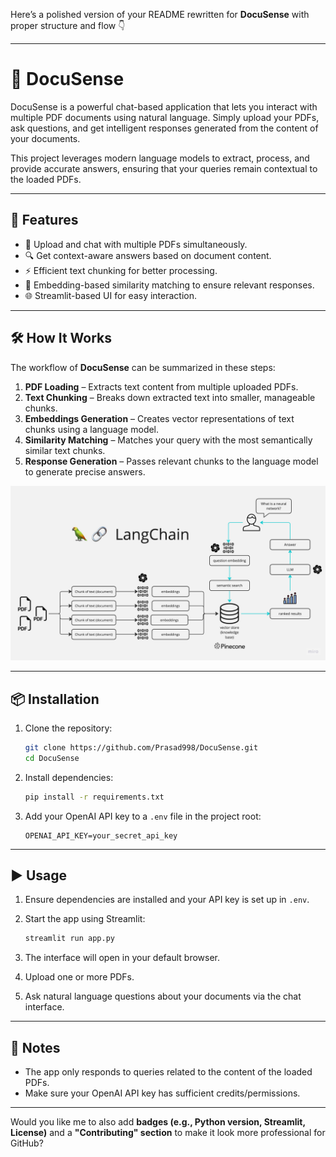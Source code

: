 Here’s a polished version of your README rewritten for **DocuSense** with proper structure and flow 👇

---

# 📘 DocuSense

DocuSense is a powerful chat-based application that lets you interact with multiple PDF documents using natural language. Simply upload your PDFs, ask questions, and get intelligent responses generated from the content of your documents.

This project leverages modern language models to extract, process, and provide accurate answers, ensuring that your queries remain contextual to the loaded PDFs.

---

## 🚀 Features

* 📂 Upload and chat with multiple PDFs simultaneously.
* 🔍 Get context-aware answers based on document content.
* ⚡ Efficient text chunking for better processing.
* 🧠 Embedding-based similarity matching to ensure relevant responses.
* 🌐 Streamlit-based UI for easy interaction.

---

## 🛠 How It Works

The workflow of **DocuSense** can be summarized in these steps:

1. **PDF Loading** – Extracts text content from multiple uploaded PDFs.
2. **Text Chunking** – Breaks down extracted text into smaller, manageable chunks.
3. **Embeddings Generation** – Creates vector representations of text chunks using a language model.
4. **Similarity Matching** – Matches your query with the most semantically similar text chunks.
5. **Response Generation** – Passes relevant chunks to the language model to generate precise answers.

![DocuSense Workflow](./docs/PDF-LangChain.jpg)

---

## 📦 Installation

1. Clone the repository:

   ```bash
   git clone https://github.com/Prasad998/DocuSense.git
   cd DocuSense
   ```

2. Install dependencies:

   ```bash
   pip install -r requirements.txt
   ```

3. Add your OpenAI API key to a `.env` file in the project root:

   ```env
   OPENAI_API_KEY=your_secret_api_key
   ```

---

## ▶️ Usage

1. Ensure dependencies are installed and your API key is set up in `.env`.
2. Start the app using Streamlit:

   ```bash
   streamlit run app.py
   ```
3. The interface will open in your default browser.
4. Upload one or more PDFs.
5. Ask natural language questions about your documents via the chat interface.

---

## 📌 Notes

* The app only responds to queries related to the content of the loaded PDFs.
* Make sure your OpenAI API key has sufficient credits/permissions.

---

Would you like me to also add **badges (e.g., Python version, Streamlit, License)** and a **"Contributing" section** to make it look more professional for GitHub?
